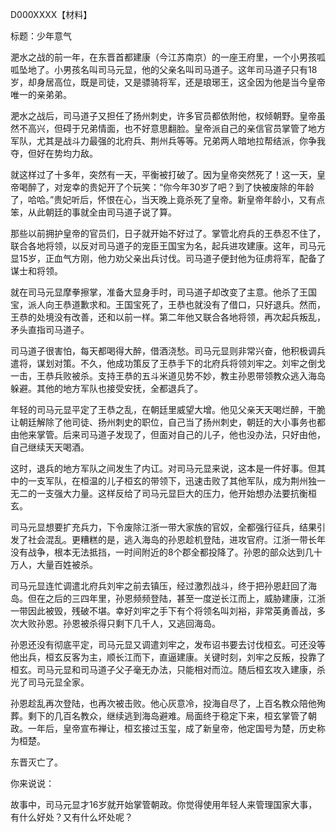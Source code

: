 D000XXXX【材料】



标题：少年意气



淝水之战的前一年，在东晋首都建康（今江苏南京）的一座王府里，一个小男孩呱呱坠地了。小男孩名叫司马元显，他的父亲名叫司马道子。这年司马道子只有18岁，却身居高位，既是司徒，又是骠骑将军，还是琅琊王，这全因为他是当今皇帝唯一的亲弟弟。

淝水之战后，司马道子又担任了扬州刺史，许多官员都依附他，权倾朝野。皇帝虽然不高兴，但碍于兄弟情面，也不好意思翻脸。皇帝派自己的亲信官员掌管了地方军队，尤其是战斗力最强的北府兵、荆州兵等等。兄弟两人暗地拉帮结派，你争我夺，但好在势均力敌。

就这样过了十多年，突然有一天，平衡被打破了。因为皇帝突然死了！这一天，皇帝喝醉了，对宠幸的贵妃开了个玩笑：“你今年30岁了吧？到了快被废除的年龄了，哈哈。”贵妃听后，怀恨在心，当天晚上竟杀死了皇帝。新皇帝年龄小，又有点笨，从此朝廷的事就全由司马道子说了算。

那些以前拥护皇帝的官员们，日子就开始不好过了。掌管北府兵的王恭忍不住了，联合各地将领，以反对司马道子的宠臣王国宝为名，起兵进攻建康。这年，司马元显15岁，正血气方刚，他力劝父亲出兵讨伐。司马道子便封他为征虏将军，配备了谋士和将领。

就在司马元显摩拳擦掌，准备大显身手时，司马道子却改变了主意。他杀了王国宝，派人向王恭道歉求和。王国宝死了，王恭也就没有了借口，只好退兵。然而，王恭的处境没有改善，还和以前一样。第二年他又联合各地将领，再次起兵叛乱，矛头直指司马道子。

司马道子很害怕，每天都喝得大醉，借酒浇愁。司马元显则非常兴奋，他积极调兵遣将，谋划对策。不久，他成功策反了王恭手下的北府兵将领刘牢之。刘牢之倒戈一击，王恭兵败被杀。支持王恭的五斗米道见势不妙，教主孙恩带领教众逃入海岛躲避。其他的地方军队也接受安抚，全都退兵了。

年轻的司马元显平定了王恭之乱，在朝廷里威望大增。他见父亲天天喝烂醉，干脆让朝廷解除了他司徒、扬州刺史的职位，自己当了扬州刺史，朝廷的大小事务也都由他来掌管。后来司马道子发现了，但面对自己的儿子，他也没办法，只好由他，自己继续天天喝酒。

这时，退兵的地方军队之间发生了内讧。对司马元显来说，这本是一件好事。但其中的一支军队，在桓温的儿子桓玄的带领下，迅速击败了其他军队，成为荆州独一无二的一支强大力量。这样反给了司马元显巨大的压力，他开始想办法要抗衡桓玄。

司马元显想要扩充兵力，下令废除江浙一带大家族的官奴，全都强行征兵，结果引发了社会混乱。更糟糕的是，逃入海岛的孙恩趁机登陆，进攻官府。江浙一带长年没有战争，根本无法抵挡，一时间附近的8个郡全都投降了。孙恩的部众达到几十万人，大量百姓被杀。

司马元显连忙调遣北府兵刘牢之前去镇压，经过激烈战斗，终于把孙恩赶回了海岛。但在之后的三四年里，孙恩频频登陆，甚至一度逆长江而上，威胁建康，江浙一带因此被毁，残破不堪。幸好刘牢之手下有个将领名叫刘裕，非常英勇善战，多次大败孙恩。孙恩被杀得只剩下几千人，又逃回海岛。

孙恩还没有彻底平定，司马元显又调遣刘牢之，发布诏书要去讨伐桓玄。可还没等他出兵，桓玄反客为主，顺长江而下，直逼建康。关键时刻，刘牢之反叛，投靠了桓玄。司马元显和司马道子父子毫无办法，只能相对而泣。随后桓玄攻入建康，杀光了司马元显全家。

孙恩趁乱再次登陆，也再次被击败。他心灰意冷，投海自尽了，上百名教众陪他殉葬。剩下的几百名教众，继续逃到海岛避难。局面终于稳定下来，桓玄掌管了朝政。一年后，皇帝宣布禅让，桓玄接过玉玺，成了新皇帝，他定国号为楚，历史称为桓楚。

东晋灭亡了。



你来说说：

故事中，司马元显才16岁就开始掌管朝政。你觉得使用年轻人来管理国家大事，有什么好处？又有什么坏处呢？










